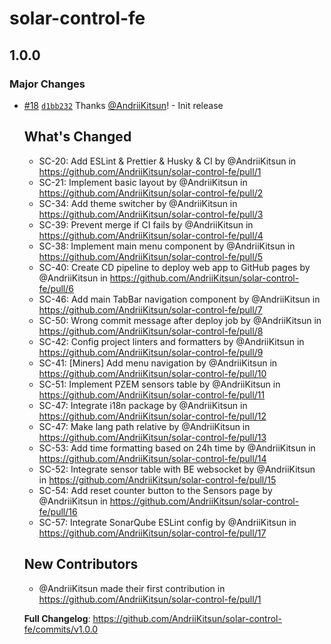 # solar-control-fe

## 1.0.0

### Major Changes

- [#18](https://github.com/AndriiKitsun/solar-control-fe/pull/18) [`d1bb232`](https://github.com/AndriiKitsun/solar-control-fe/commit/d1bb2320e3b5fa38ff891e68194b9b16cb943818) Thanks [@AndriiKitsun](https://github.com/AndriiKitsun)! - Init release

  ## What's Changed

  - SC-20: Add ESLint & Prettier & Husky & CI by @AndriiKitsun in https://github.com/AndriiKitsun/solar-control-fe/pull/1
  - SC-21: Implement basic layout by @AndriiKitsun in https://github.com/AndriiKitsun/solar-control-fe/pull/2
  - SC-34: Add theme switcher by @AndriiKitsun in https://github.com/AndriiKitsun/solar-control-fe/pull/3
  - SC-39: Prevent merge if CI fails by @AndriiKitsun in https://github.com/AndriiKitsun/solar-control-fe/pull/4
  - SC-38: Implement main menu component by @AndriiKitsun in https://github.com/AndriiKitsun/solar-control-fe/pull/5
  - SC-40: Create CD pipeline to deploy web app to GitHub pages by @AndriiKitsun in https://github.com/AndriiKitsun/solar-control-fe/pull/6
  - SC-46: Add main TabBar navigation component by @AndriiKitsun in https://github.com/AndriiKitsun/solar-control-fe/pull/7
  - SC-50: Wrong commit message after deploy job by @AndriiKitsun in https://github.com/AndriiKitsun/solar-control-fe/pull/8
  - SC-42: Config project linters and formatters by @AndriiKitsun in https://github.com/AndriiKitsun/solar-control-fe/pull/9
  - SC-41: [Miners] Add menu navigation by @AndriiKitsun in https://github.com/AndriiKitsun/solar-control-fe/pull/10
  - SC-51: Implement PZEM sensors table by @AndriiKitsun in https://github.com/AndriiKitsun/solar-control-fe/pull/11
  - SC-47: Integrate i18n package by @AndriiKitsun in https://github.com/AndriiKitsun/solar-control-fe/pull/12
  - SC-47: Make lang path relative by @AndriiKitsun in https://github.com/AndriiKitsun/solar-control-fe/pull/13
  - SC-53: Add time formatting based on 24h time by @AndriiKitsun in https://github.com/AndriiKitsun/solar-control-fe/pull/14
  - SC-52: Integrate sensor table with BE websocket by @AndriiKitsun in https://github.com/AndriiKitsun/solar-control-fe/pull/15
  - SC-54: Add reset counter button to the Sensors page by @AndriiKitsun in https://github.com/AndriiKitsun/solar-control-fe/pull/16
  - SC-57: Integrate SonarQube ESLint config by @AndriiKitsun in https://github.com/AndriiKitsun/solar-control-fe/pull/17

  ## New Contributors

  - @AndriiKitsun made their first contribution in https://github.com/AndriiKitsun/solar-control-fe/pull/1

  **Full Changelog**: https://github.com/AndriiKitsun/solar-control-fe/commits/v1.0.0
